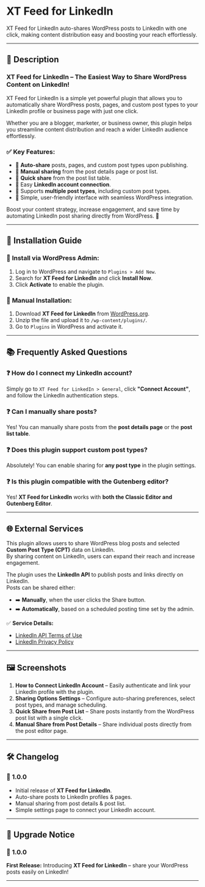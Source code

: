 # XT Feed for LinkedIn  

XT Feed for LinkedIn auto-shares WordPress posts to LinkedIn with one click, making content distribution easy and boosting your reach effortlessly.

---

## 🚀 Description  
### **XT Feed for LinkedIn – The Easiest Way to Share WordPress Content on LinkedIn!**  
XT Feed for LinkedIn is a simple yet powerful plugin that allows you to automatically share WordPress posts, pages, and custom post types to your LinkedIn profile or business page with just one click.  

Whether you are a blogger, marketer, or business owner, this plugin helps you streamline content distribution and reach a wider LinkedIn audience effortlessly.  

### ✅ **Key Features:**  
- 🔹 **Auto-share** posts, pages, and custom post types upon publishing.  
- 🔹 **Manual sharing** from the post details page or post list.  
- 🔹 **Quick share** from the post list table.  
- 🔹 Easy **LinkedIn account connection**.  
- 🔹 Supports **multiple post types**, including custom post types.  
- 🔹 Simple, user-friendly interface with seamless WordPress integration.  

Boost your content strategy, increase engagement, and save time by automating LinkedIn post sharing directly from WordPress. 🚀  

---

## 🔧 Installation Guide  

### 🔄 **Install via WordPress Admin:**  
1. Log in to WordPress and navigate to `Plugins > Add New`.  
2. Search for **XT Feed for LinkedIn** and click **Install Now**.  
3. Click **Activate** to enable the plugin.  

### 🔄 **Manual Installation:**  
1. Download **XT Feed for LinkedIn** from [WordPress.org](https://wordpress.org/plugins/xt-feed-for-linkedin).  
2. Unzip the file and upload it to `/wp-content/plugins/`.  
3. Go to `Plugins` in WordPress and activate it.  

---

## 📚 Frequently Asked Questions  

### ❓ **How do I connect my LinkedIn account?**  
Simply go to `XT Feed for LinkedIn > General`, click **"Connect Account"**, and follow the LinkedIn authentication steps.  

### ❓ **Can I manually share posts?**  
Yes! You can manually share posts from the **post details page** or the **post list table**.  

### ❓ **Does this plugin support custom post types?**  
Absolutely! You can enable sharing for **any post type** in the plugin settings.  

### ❓ **Is this plugin compatible with the Gutenberg editor?**  
Yes! **XT Feed for LinkedIn** works with **both the Classic Editor and Gutenberg Editor**.  

---

## 🌐 External Services  
This plugin allows users to share WordPress blog posts and selected **Custom Post Type (CPT)** data on LinkedIn.  
By sharing content on LinkedIn, users can expand their reach and increase engagement.  

The plugin uses the **LinkedIn API** to publish posts and links directly on LinkedIn.  
Posts can be shared either:  
- ➡️ **Manually**, when the user clicks the Share button.  
- ➡️ **Automatically**, based on a scheduled posting time set by the admin.  

✅ **Service Details:**  
- [LinkedIn API Terms of Use](https://www.linkedin.com/legal/l/service-terms)  
- [LinkedIn Privacy Policy](https://www.linkedin.com/legal/privacy-policy)  

---

## 🖼️ Screenshots  
1. **How to Connect LinkedIn Account** – Easily authenticate and link your LinkedIn profile with the plugin.  
2. **Sharing Options Settings** – Configure auto-sharing preferences, select post types, and manage scheduling.  
3. **Quick Share from Post List** – Share posts instantly from the WordPress post list with a single click.  
4. **Manual Share from Post Details** – Share individual posts directly from the post editor page.  

---

## 🛠️ Changelog  

### 🚀 **1.0.0**  
- Initial release of **XT Feed for LinkedIn**.  
- Auto-share posts to LinkedIn profiles & pages.  
- Manual sharing from post details & post list.  
- Simple settings page to connect your LinkedIn account.  

---

## 🚦 Upgrade Notice  
### 📢 **1.0.0**  
**First Release:** Introducing **XT Feed for LinkedIn** – share your WordPress posts easily on LinkedIn!  

---
